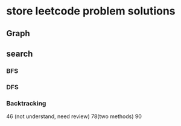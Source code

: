 # store leetcode problem solutions
## Graph
## search
### BFS
### DFS
### Backtracking
46 (not understand, need review) 78(two methods) 90
